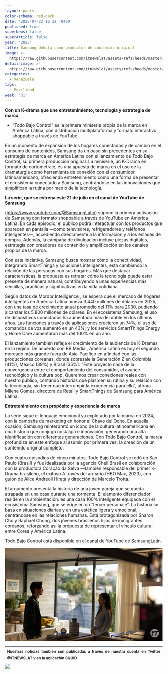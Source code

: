 ```yaml
---
layout: posts
color-schema: red-dark
date: '2025-07-22 10:32 -0400'
published: true
superNews: false
superArticle: false
year: '2025'
title: Samsung debuta como productor de contenido original
image: >-
  https://raw.githubusercontent.com/itnewslat/assets/refs/heads/master/img/540x320/Samsung-Contenido-p.jpg
detail-image: >-
  https://raw.githubusercontent.com/itnewslat/assets/refs/heads/master/img/1024x680/Samsung-Contenido-g.jpg
categories:
  - Venezuela
tags:
  - Movilidad
week: '31'
---
```

**Con un K-drama que une entretenimiento, tecnología y estrategia de marca**

- “Todo Bajo Control” es la primera miniserie propia de la marca en América Latina, con distribución multiplataforma y formato interactivo shoppable a través de YouTube

En un momento de expansión de los hogares conectados y de cambio en el consumo de contenidos, Samsung da un paso sin precedentes en su estrategia de marca en América Latina con el lanzamiento de Todo Bajo Control, su primera producción original. La miniserie, un K-Drama en formato de cortometraje, es una apuesta de marca en el uso de la dramaturgia como herramienta de conexión con el consumidor latinoamericano, ofreciendo entretenimiento como una forma de presentar el ecosistema conectado a Samsung, centrándose en las innovaciones que simplifican la rutina por medio de la tecnología.

**La serie, que se estrena este 21 de julio en el canal de YouTube de Samsung**

(https://www.youtube.com/@SamsungLatin) supone la primera activación de Samsung con formato shoppable a través de YouTube en América Latina. En cada episodio, el público podrá interactuar con los productos que aparecen en pantalla —como televisores, refrigeradores y teléfonos inteligentes—, accediendo directamente a la información y a los enlaces de compra. Además, la campaña de divulgación incluye piezas digitales, estrategia con creadores de contenido y amplificación en los canales propios de la marca. 

Con esta iniciativa, Samsung busca mostrar cómo la conectividad, integrando SmartThings y soluciones inteligentes, está cambiando la relación de las personas con sus hogares. Más que destacar características, la propuesta es retratar cómo la tecnología puede estar presente de manera natural, contribuyendo a unas experiencias más sencillas, prácticas y significativas en la vida cotidiana.

Según datos de Mordor Intelligence , se espera que el mercado de hogares inteligentes en América Latina mueva 3.440 millones de dólares en 2025, con una tasa de crecimiento anual promedio del 11% para 2030, pudiendo alcanzar los 5.800 millones de dólares. En el ecosistema Samsung, el uso de dispositivos conectados ha aumentado más del doble en los últimos años. Las funciones a través de aplicaciones crecieron un 74%; el uso de comandos de voz aumentó en un 43%; y los servicios SmartThings Energy y Home Care aumentaron más del 100% en un año.

El lanzamiento también refleja el crecimiento de la audiencia de K-Dramas en la región. De acuerdo con BB Media , América Latina es hoy el segundo mercado más grande fuera de Asia-Pacífico en afinidad con las producciones coreanas, donde sobresale la Generación Z en Colombia (41%), México (39%) y Brasil (35%).
“Este proyecto nace de la convergencia entre el comportamiento del consumidor, el avance tecnológico y la cultura pop. Queremos crear conexiones reales con nuestro público, contando historias que plasmen su rutina y su relación con la tecnología, sin tener que interrumpir la experiencia para ello”, afirma Milene Gomes, directora de Retail y SmartThings de Samsung para América Latina.

**Entretenimiento con propósito y experiencia de marca**

La serie sigue el lenguaje emocional ya explotado por la marca en 2024, con la campaña de marketing en honor al Chavo del Ocho. En aquella ocasión, Samsung reinterpretó un ícono de la cultura latinoamericana en una historia que conjugó nostalgia e innovación, generando una alta identificación con diferentes generaciones. Con Todo Bajo Control, la marca profundiza en este enfoque al asumir, por primera vez, la creación de un contenido original completo.

Con cuatro episodios de cinco minutos, Todo Bajo Control se rodó en Sao Paulo (Brasil) y fue idealizada por la agencia Cheil Brasil en colaboración con la productora Coração da Selva —también responsable del primer K-Drama brasileño, el exitoso A través del armario (HBO Max, 2023), con guion de Alice Andreoli Hirata y dirección de Marcelo Trotta.

El argumento presenta la historia de una joven pareja que se queda atrapada en una casa durante una tormenta. El elemento diferenciador reside en la ambientación: es una casa 100% inteligente equipada con el ecosistema Samsung, que se erige en un “tercer personaje”. La historia se basa en situaciones diarias y en una estética ligera y emocional, centrándose en las relaciones humanas. Está protagonizada por Sharon Cho y Raphael Chung, dos jóvenes brasileños hijos de inmigrantes coreanos, reforzando así la propuesta de representar el vínculo cultural entre Corea y América Latina. 

Todo Bajo Control está disponible en el canal de YouTube de SamsungLatin.

![](https://raw.githubusercontent.com/itnewslat/assets/refs/heads/master/img/540x320/Samsung-Contenido-p.jpg)

<table style="height: 42px;" width="569">
<tbody>
<tr>
<td style="text-align: justify;"><sub><strong>Nuestras noticias también son publicadas a través de nuestra cuenta en Twitter <a href="https://twitter.com/itnewslat?lang=es">@ITNEWSLAT</a> y en la aplicación <a href="https://squidapp.co/en/">SQUID</a></strong></sub></td>
</tr>
</tbody>
</table>

<img src="https://tracker.metricool.com/c3po.jpg?hash=56f88a41e39ab42c063cc51676587a04"/>